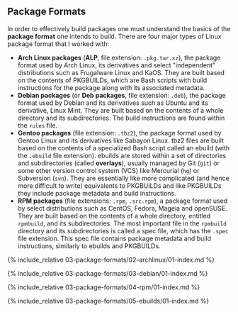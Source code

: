 ## Package Formats
In order to effectively build packages one must understand the basics of the **package format** one intends to build. There are four major types of Linux package format that I worked with:

* **Arch Linux packages** (**ALP**, file extension: `.pkg.tar.xz`), the package format used by Arch Linux, its derivatives and select "independent" distributions such as Frugalware Linux and KaOS. They are built based on the contents of PKGBUILDs, which are Bash scripts with build instructions for the package along with its associated metadata.
* **Debian packages** (or **Deb packages**, file extension: `.deb`), the package format used by Debian and its derivatives such as Ubuntu and its derivative, Linux Mint. They are built based on the contents of a whole directory and its subdirectories. The build instructions are found within the `rules` file.
* **Gentoo packages** (file extension: `.tbz2`), the package format used by Gentoo Linux and its derivatives like Sabayon Linux. tbz2 files are built based on the contents of a specialized Bash script called an ebuild (with the `.ebuild` file extension). ebuilds are stored within a set of directories and subdirectories (called **overlays**), usually managed by Git (`git`) or some other version control system (VCS) like Mercurial (`hg`) or Subversion (`svn`). They are essentially like more complicated (and hence more difficult to write) equivalents to PKGBUILDs and like PKGBUILDs they include package metadata and build instructions.
* **RPM packages** (file extensions: `.rpm`, `.src.rpm`), a package format used by select distributions such as CentOS, Fedora, Mageia and openSUSE. They are built based on the contents of a whole directory, entitled `rpmbuild`, and its subdirectories. The most important file in the `rpmbuild` directory and its subdirectories is called a spec file, which has the `.spec` file extension. This spec file contains package metadata and build instructions, similarly to ebuilds and PKGBUILDs.

{% include_relative 03-package-formats/02-archlinux/01-index.md %}

{% include_relative 03-package-formats/03-debian/01-index.md %}

{% include_relative 03-package-formats/04-rpm/01-index.md %}

{% include_relative 03-package-formats/05-ebuilds/01-index.md %}
